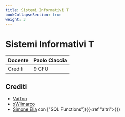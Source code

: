 ```yaml
---
title: Sistemi Informativi T
bookCollapseSection: true
weight: 3
---
```


# Sistemi Informativi T

| Docente | Paolo Ciaccia |
| ------- | ------------- |
| Crediti | 9 CFU         |

## Crediti

- [VaiTon](https://github.com/VaiTon)
- [xWiimarco](https://github.com/xWiimarco)
- [Simone Elia]() con ["SQL Functions"]({{<ref "altri">}})
